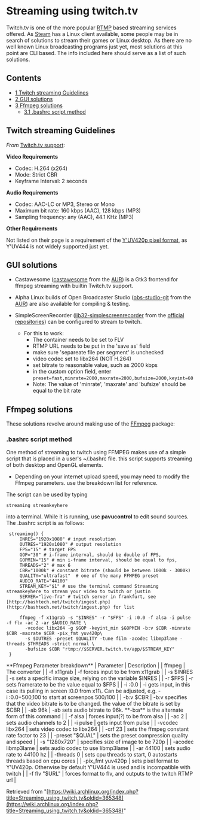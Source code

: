 # Streaming using twitch.tv

Twitch.tv is one of the more popular [RTMP](https://en.wikipedia.org/wiki/Real_Time_Messaging_Protocol "wikipedia:Real Time Messaging Protocol") based streaming services offered. As [Steam](/index.php/Steam "Steam") has a Linux client available, some people may be in search of solutions to stream their games or Linux desktop. As there are no well known Linux broadcasting programs just yet, most solutions at this point are CLI based. The info included here should serve as a list of such solutions.

## Contents

*   [1 Twitch streaming Guidelines](#Twitch_streaming_Guidelines)
*   [2 GUI solutions](#GUI_solutions)
*   [3 Ffmpeg solutions](#Ffmpeg_solutions)
    *   [3.1 .bashrc script method](#.bashrc_script_method)

## Twitch streaming Guidelines

_From_ [Twitch.tv support](http://help.twitch.tv/customer/portal/articles/1253460-broadcast-requirements):

**Video Requirements**

*   Codec: H.264 (x264)
*   Mode: Strict CBR
*   Keyframe Interval: 2 seconds

**Audio Requirements**

*   Codec: AAC-LC or MP3, Stereo or Mono
*   Maximum bit rate: 160 kbps (AAC), 128 kbps (MP3)
*   Sampling frequency: any (AAC), 44.1 KHz (MP3)

**Other Requirements**

Not listed on their page is a requirement of the [Y'UV420p pixel format](https://en.wikipedia.org/wiki/YUV#Y.27UV420p_.28and_Y.27V12_or_YV12.29_to_RGB888_conversion "wikipedia:YUV"), as Y'UV444 is not widely supported just yet.

## GUI solutions

*   Castawesome ([castawesome](https://aur.archlinux.org/packages/castawesome/) from the [AUR](/index.php/AUR "AUR")) is a Gtk3 frontend for ffmpeg streaming with builtin Twitch.tv support.

*   Alpha Linux builds of Open Broadcaster Studio ([obs-studio-git](https://aur.archlinux.org/packages/obs-studio-git/) from the [AUR](/index.php/AUR "AUR")) are also available for compiling & testing.

*   SimpleScreenRecorder ([lib32-simplescreenrecorder](https://www.archlinux.org/packages/?name=lib32-simplescreenrecorder) from the [official repositories](/index.php/Official_repositories "Official repositories")) can be configured to stream to twitch.
    *   For this to work:
        *   The container needs to be set to FLV
        *   RTMP URL needs to be put in the 'save as' field
        *   make sure 'separeate file per segment' is unchecked
        *   video codec set to libx264 (NOT H.264)
        *   set bitrate to reasonable value, such as 2000 kbps
        *   in the custom option field, enter `preset=fast,minrate=2000,maxrate=2000,bufsize=2000,keyint=60`
        *   Note: The value of 'minrate', 'maxrate' and 'bufsize' should be equal to the bit rate

## Ffmpeg solutions

These solutions revolve around making use of the [FFmpeg](/index.php/FFmpeg "FFmpeg") package:

### .bashrc script method

One method of streaming to twitch using FFMPEG makes use of a simple script that is placed in a user's ~/.bashrc file. this script supports streaming of both desktop and OpenGL elements.

*   Depending on your internet upload speed, you may need to modify the Ffmpeg parameters. use the breakdown list for reference.

The script can be used by typing

```
streaming streamkeyhere

```

into a terminal. While it is running, use **pavucontrol** to edit sound sources. The .bashrc script is as follows:

```
 streaming() {
     INRES="1920x1080" # input resolution
     OUTRES="1920x1080" # output resolution
     FPS="15" # target FPS
     GOP="30" # i-frame interval, should be double of FPS, 
     GOPMIN="15" # min i-frame interval, should be equal to fps, 
     THREADS="2" # max 6
     CBR="1000k" # constant bitrate (should be between 1000k - 3000k)
     QUALITY="ultrafast"  # one of the many FFMPEG preset
     AUDIO_RATE="44100"
     STREAM_KEY="$1" # use the terminal command Streaming streamkeyhere to stream your video to twitch or justin
     SERVER="live-fra" # twitch server in frankfurt, see [http://bashtech.net/twitch/ingest.php](http://bashtech.net/twitch/ingest.php) for list

     ffmpeg -f x11grab -s "$INRES" -r "$FPS" -i :0.0 -f alsa -i pulse -f flv -ac 2 -ar $AUDIO_RATE \
       -vcodec libx264 -g $GOP -keyint_min $GOPMIN -b:v $CBR -minrate $CBR -maxrate $CBR -pix_fmt yuv420p\
       -s $OUTRES -preset $QUALITY -tune film -acodec libmp3lame -threads $THREADS -strict normal \
       -bufsize $CBR "rtmp://$SERVER.twitch.tv/app/$STREAM_KEY"
 }

```

<caption>**Ffmpeg Parameter breakdown**</caption>
| Parameter | Description |
| ffmpeg | The converter |
| -f x11grab | -f forces input to be from x11grab |
| -s $INRES | -s sets a specific image size, relying on the variable $INRES |
| -r $FPS | -r sets framerate to be the value equal to $FPS |
| -i :0.0 | -i gets input, in this case its pulling in screen :0.0 from x11\. Can be adjusted, e.g. -i :0.0+500,100 to start at screenpos 500/100 |
| -b:v $CBR | -b:v specifies that the video bitrate is to be changed. the value of the bitrate is set by $CBR |
| -ab 96k | -ab sets audio bitrate to 96k. **-b:a** is the alternate form of this command |
| -f alsa | forces input(?) to be from alsa |
| -ac 2 | sets audio channels to 2 |
| -i pulse | gets input from pulse |
| -vcodec libx264 | sets video codec to libx264 |
| -crf 23 | sets the ffmpeg constant rate factor to 23 |
| -preset "$QUAL" | sets the preset compression quality and speed |
| -s "1280x720" | specifies size of image to be 720p |
| -acodec libmp3lame | sets audio codec to use libmp3lame |
| -ar 44100 | sets audio rate to 44100 hz |
| -threads 0 | sets cpu threads to start, 0 autostarts threads based on cpu cores |
| -pix_fmt yuv420p | sets pixel format to Y'UV420p. Otherwise by default Y'UV444 is used and is incompatible with twitch |
| -f flv "$URL" | forces format to flv, and outputs to the twitch RTMP url |

Retrieved from "[https://wiki.archlinux.org/index.php?title=Streaming_using_twitch.tv&oldid=365348](https://wiki.archlinux.org/index.php?title=Streaming_using_twitch.tv&oldid=365348)"
